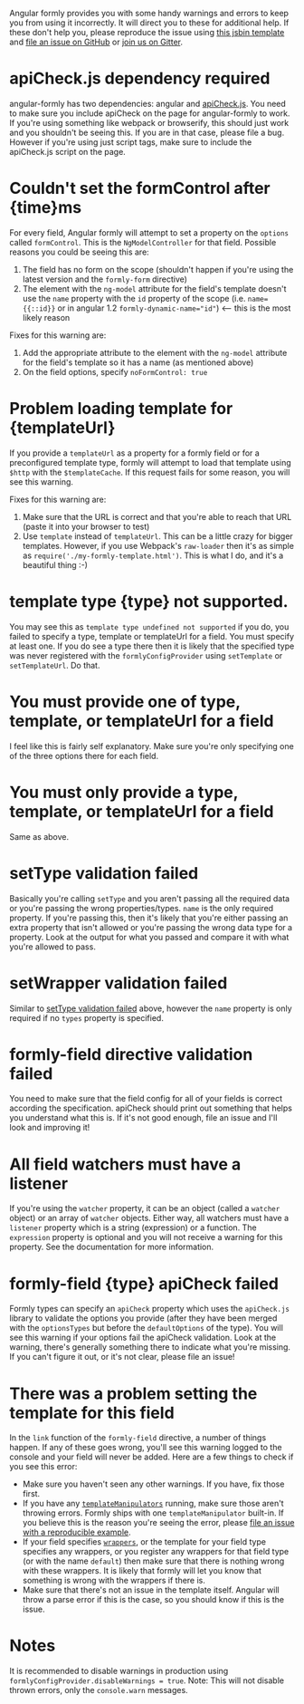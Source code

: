 Angular formly provides you with some handy warnings and errors to keep you from using it incorrectly. It will direct
you to these for additional help. If these don't help you, please reproduce the issue using
[this jsbin template](http://jsbin.com/biqesi/edit) and
[file an issue on GitHub](https://github.com/formly-js/angular-formly/issues) or
[join us on Gitter](https://gitter.im/formly-js/angular-formly).

# apiCheck.js dependency required

angular-formly has two dependencies: angular and [apiCheck.js](https://github.com/kentcdodds/apiCheck.js). You need to
make sure you include apiCheck on the page for angular-formly to work. If you're using something like webpack or
browserify, this should just work and you shouldn't be seeing this. If you are in that case, please file a bug. However
if you're using just script tags, make sure to include the apiCheck.js script on the page.

# Couldn't set the formControl after {time}ms

For every field, Angular formly will attempt to set a property on the `options` called `formControl`. This is the
`NgModelController` for that field. Possible reasons you could be seeing this are:

1. The field has no form on the scope (shouldn't happen if you're using the latest version and the `formly-form`
directive)
2. The element with the `ng-model` attribute for the field's template doesn't use the `name` property with the `id`
property of the scope (i.e. `name={{::id}}` or in angular 1.2 `formly-dynamic-name="id"`) <-- this is the most likely
reason

Fixes for this warning are:

1. Add the appropriate attribute to the element with the `ng-model` attribute for the field's template so it has a name
(as mentioned above)
2. On the field options, specify `noFormControl: true`

# Problem loading template for {templateUrl}

If you provide a `templateUrl` as a property for a formly field or for a preconfigured template type, formly will
attempt to load that template using `$http` with the `$templateCache`. If this request fails for some reason, you will
see this warning.

Fixes for this warning are:

1. Make sure that the URL is correct and that you're able to reach that URL (paste it into your browser to test)
2. Use `template` instead of `templateUrl`. This can be a little crazy for bigger templates. However, if you use
Webpack's `raw-loader` then it's as simple as `require('./my-formly-template.html')`. This is what I do, and it's a
beautiful thing :-)

# template type {type} not supported.

You may see this as `template type undefined not supported` if you do, you failed to specify a type, template or
templateUrl for a field. You must specify at least one. If you do see a type there then it is likely that the specified
type was never registered with the `formlyConfigProvider` using `setTemplate` or `setTemplateUrl`. Do that.

# You must provide one of type, template, or templateUrl for a field

I feel like this is fairly self explanatory. Make sure you're only specifying one of the three options there for each
field.

# You must only provide a type, template, or templateUrl for a field

Same as above.

# setType validation failed

Basically you're calling `setType` and you aren't passing all the required data or you're passing the wrong
properties/types. `name` is the only required property. If you're passing this, then it's likely that you're either
passing an extra property that isn't allowed or you're passing the wrong data type for a property. Look at the output
for what you passed and compare it with what you're allowed to pass.

# setWrapper validation failed

Similar to [setType validation failed](#settype-validation-failed) above, however the `name` property is only required
if no `types` property is specified.

# formly-field directive validation failed

You need to make sure that the field config for all of your fields is correct according the specification. apiCheck
should print out something that helps you understand what this is. If it's not good enough, file an issue and I'll look
and improving it!

# All field watchers must have a listener

If you're using the `watcher` property, it can be an object (called a `watcher` object) or an array of `watcher`
objects. Either way, all watchers must have a `listener` property which is a string (expression) or a function. The
`expression` property is optional and you will not receive a warning for this property. See the documentation for more
information.

# formly-field {type} apiCheck failed

Formly types can specify an `apiCheck` property which uses the `apiCheck.js` library to validate the options you
provide (after they have been merged with the `optionsTypes` but before the `defaultOptions` of the type). You will see
this warning if your options fail the apiCheck validation. Look at the warning, there's generally something there to
indicate what you're missing. If you can't figure it out, or it's not clear, please file an issue!

# There was a problem setting the template for this field

In the `link` function of the `formly-field` directive, a number of things happen. If any of these goes wrong, you'll
see this warning logged to the console and your field will never be added. Here are a few things to check if you see
this error:

- Make sure you haven't seen any other warnings. If you have, fix those first.
- If you have any [`templateManipulators`](https://github.com/formly-js/angular-formly/#templatemanipulators) running,
make sure those aren't throwing errors. Formly ships with one `templateManipulator` built-in. If you believe this is the
reason you're seeing the error, please
[file an issue with a reproducible example](https://github.com/formly-js/angular-formly/blob/master/CONTRIBUTING.md#issues).
- If your field specifies [`wrappers`](https://github.com/formly-js/angular-formly#wrapper-stringarray-of-strings),
or the template for your field type specifies any wrappers, or you register any wrappers for that field type (or with
the name `default`) then make sure that there is nothing wrong with these wrappers. It is likely that formly will let
you know that something is wrong with the wrappers if there is.
- Make sure that there's not an issue in the template itself. Angular will throw a parse error if this is the case, so
you should know if this is the issue.

# Notes

It is recommended to disable warnings in production using `formlyConfigProvider.disableWarnings = true`. Note: This will
not disable thrown errors, only the `console.warn` messages.
